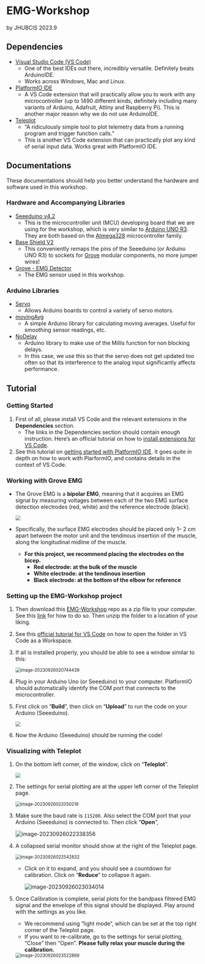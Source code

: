 # EMG-Workshop

by JHUBCIS 2023.9

## Dependencies

- [Visual Studio Code (VS Code)](https://code.visualstudio.com/) 
  - One of the best IDEs out there, incredibly versatile. Definitely beats ArduinoIDE.
  - Works across Windows, Mac and Linux.
- [PlatformIO IDE](https://marketplace.visualstudio.com/items?itemName=platformio.platformio-ide) 
  - A VS Code extension that will practically allow you to work with any microcontroller (up to 1490 different kinds, definitely including many variants of Arduino, Adafruit, Attiny and Raspberry Pi). This is another major reason why we do not use ArduinoIDE.
- [Teleplot](https://marketplace.visualstudio.com/items?itemName=alexnesnes.teleplot)
  - “A ridiculously simple tool to plot telemetry data from a running program and trigger function calls.”
  - This is another VS Code extension that can practically plot any kind of serial input data. Works great with PlatformIO IDE.



## Documentations 

These documentations should help you better understand the hardware and software used in this workshop.

### Hardware and Accompanying Libraries

- [Seeeduino v4.2](https://wiki.seeedstudio.com/Seeeduino_v4.2/) 
  - This is the microcontroller unit (MCU) developing board that we are using for the workshop, which is very similar to [Arduino UNO R3](https://docs.arduino.cc/hardware/uno-rev3). They are both based on the [Atmega328](https://en.wikipedia.org/wiki/ATmega328) microcontroller family.
- [Base Shield V2](https://wiki.seeedstudio.com/Base_Shield_V2/) 
  - This conveniently remaps the pins of the Seeeduino (or Arduino UNO R3) to sockets for [Grove](https://wiki.seeedstudio.com/Grove_System/) modular components, no more jumper wires!
- [Grove - EMG Detector](https://wiki.seeedstudio.com/Grove-EMG_Detector/) 
  - The EMG sensor used in this workshop.

### Arduino Libraries

- [Servo](https://github.com/arduino-libraries/Servo)
  - Allows Arduino boards to control a variety of servo motors.
- [movingAvg](https://github.com/JChristensen/movingAvg?utm_source=platformio&utm_medium=piohome)
  - A simple Arduino library for calculating moving averages. Useful for smoothing sensor readings, etc.
- [NoDelay](https://github.com/M-tech-Creations/NoDelay?utm_source=platformio&utm_medium=piohome)
  - Arduino library to make use of the Millis function for non blocking delays.
  - In this case, we use this so that the servo does not get updated too often so that its interference to the analog input significantly affects performance.



## Tutorial

### Getting Started

1. First of all, please install VS Code and the relevant extensions in the **Dependencies** section.
   - The links in the Dependencies section should contain enough instruction. Here’s an official tutorial on how to [install extensions for VS Code](https://code.visualstudio.com/docs/editor/extension-marketplace#:~:text=You%20can%20browse%20and%20install,on%20the%20VS%20Code%20Marketplace.).
2. See this tutorial on [getting started with PlatformIO IDE](https://dronebotworkshop.com/platformio/). It goes quite in depth on how to work with PlarformIO, and contains details in the context of VS Code.

### Working with Grove EMG

- The Grove EMG is a **bipolar EMG**, meaning that it acquires an EMG signal by measuring voltages between each of the two EMG surface detection electrodes (red, white) and the reference electrode (black). 

  <img src="z_README/image15.png" style="zoom: 80%;" />

- Specifically, the surface EMG electrodes should be placed only  1– 2 cm apart between the motor unit and the tendinous insertion of the muscle, along the  longitudinal midline of the muscle. 

  - **For this project, we recommend placing the electrodes on the bicep.** 
    - **Red electrode: at the bulk of the muscle**
    - **White electrode: at the tendinous insertion**
    - **Black electrode: at the bottom of the elbow for reference**

### Setting up the EMG-Workshop project

1. Then download this [EMG-Workshop](https://github.com/JHUBCIS/EMG-Workshop) repo as a zip file to your computer. See this [link](https://docs.github.com/en/repositories/working-with-files/using-files/downloading-source-code-archives#downloading-source-code-archives) for how to do so. Then unzip the folder to a location of your liking.

2. See this [official tutorial for VS Code](https://code.visualstudio.com/docs/introvideos/basics) on how to open the folder in VS Code as a Workspace. 

3. If all is installed properly, you should be able to see a window similar to this:

   <img src="z_README/image-20230926020744439.png" alt="image-20230926020744439" style="zoom:80%;" />

4. Plug in your Arduino Uno (or Seeeduino) to your computer. PlatformIO should automatically identify the COM port that connects to the microcontroller. 

5. First click on “**Build**”, then click on “**Upload**” to run the code on your Arduino (Seeeduino).

   <img src="z_README/image-20230926020744439-1.png" style="zoom:80%;" />

6. Now the Arduino (Seeeduino) should be running the code!

### Visualizing with Teleplot

1. On the bottom left corner, of the window, click on “**Teleplot**”.

   <img src="z_README/image-20230926020744439-2.png" style="zoom:80%;" />

2. The settings for serial plotting are at the upper left corner of the Teleplot page. 

   <img src="z_README/image-20230926022050216.png" alt="image-20230926022050216" style="zoom:80%;" />

3. Make sure the baud rate is `115200`. Also select the COM port that your Arduino (Seeeduino) is connected to. Then click “**Open**”,

   ![image-20230926022338356](z_README/image-20230926022338356.png)

4. A collapsed serial monitor should show at the right of the Teleplot page. 

   <img src="z_README/image-20230926022542832.png" alt="image-20230926022542832" style="zoom:80%;" />

   - Click on it to expand, and you should see a countdown for calibration. Click on “**Reduce**” to collapse it again.

     ![image-20230926023034014](z_README/image-20230926023034014.png)

5. Once Calibration is complete, serial plots for the bandpass filtered EMG signal and the envelope of this signal should be displayed. Play around with the settings as you like.

   - We recommend using “light mode”, which can be set at the top right corner of the Teleplot page. 
   - If you want to re-calibrate, go to the settings for serial plotting, “Close” then “Open”. **Please fully relax your muscle during the calibration.** 

   <img src="z_README/image-20230926023522869.png" alt="image-20230926023522869" style="zoom:80%;" />